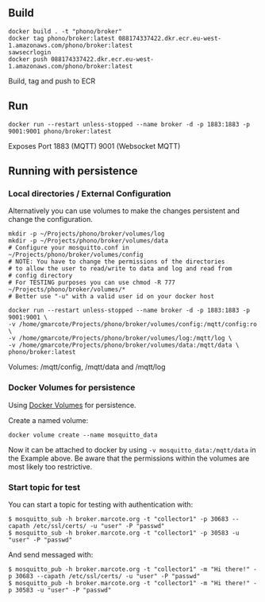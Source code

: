 ## Build

    docker build . -t "phono/broker"
    docker tag phono/broker:latest 088174337422.dkr.ecr.eu-west-1.amazonaws.com/phono/broker:latest
    sawsecrlogin
    docker push 088174337422.dkr.ecr.eu-west-1.amazonaws.com/phono/broker:latest

Build, tag and push to ECR

## Run

    docker run --restart unless-stopped --name broker -d -p 1883:1883 -p 9001:9001 phono/broker:latest

Exposes Port 1883 (MQTT) 9001 (Websocket MQTT)

## Running with persistence


### Local directories / External Configuration

Alternatively you can use volumes to make the changes persistent and change the configuration.

    mkdir -p ~/Projects/phono/broker/volumes/log
    mkdir -p ~/Projects/phono/broker/volumes/data
    # Configure your mosquitto.conf in ~/Projects/phono/broker/volumes/config
    # NOTE: You have to change the permissions of the directories
    # to allow the user to read/write to data and log and read from
    # config directory
    # For TESTING purposes you can use chmod -R 777 ~/Projects/phono/broker/volumes/*
    # Better use "-u" with a valid user id on your docker host

    docker run --restart unless-stopped --name broker -d -p 1883:1883 -p 9001:9001 \
    -v /home/gmarcote/Projects/phono/broker/volumes/config:/mqtt/config:ro \
    -v /home/gmarcote/Projects/phono/broker/volumes/log:/mqtt/log \
    -v /home/gmarcote/Projects/phono/broker/volumes/data:/mqtt/data \
    phono/broker:latest

Volumes: /mqtt/config, /mqtt/data and /mqtt/log

### Docker Volumes for persistence

Using [Docker Volumes](https://docs.docker.com/engine/userguide/containers/dockervolumes/) for persistence.

Create a named volume:

    docker volume create --name mosquitto_data

Now it can be attached to docker by using `-v mosquitto_data:/mqtt/data` in the Example above. Be aware that the permissions within the volumes are most likely too restrictive.

### Start topic for test

You can start a topic for testing with authentication with:

    $ mosquitto_sub -h broker.marcote.org -t "collector1" -p 30683 --capath /etc/ssl/certs/ -u "user" -P "passwd"
    $ mosquitto_sub -h broker.marcote.org -t "collector1" -p 30583 -u "user" -P "passwd"

And send messaged with:

    $ mosquitto_pub -h broker.marcote.org -t "collector1" -m "Hi there!" -p 30683 --capath /etc/ssl/certs/ -u "user" -P "passwd"
    $ mosquitto_pub -h broker.marcote.org -t "collector1" -m "Hi there!" -p 30583 -u "user" -P "passwd"
